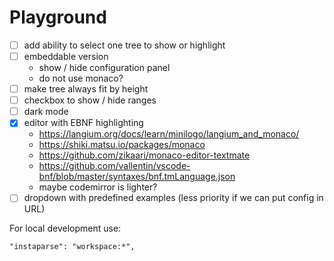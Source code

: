 # Playground

- [ ] add ability to select one tree to show or highlight
- [ ] embeddable version
  - show / hide configuration panel
  - do not use monaco?
- [ ] make tree always fit by height
- [ ] checkbox to show / hide ranges
- [ ] dark mode
- [x] editor with EBNF highlighting
  - https://langium.org/docs/learn/minilogo/langium_and_monaco/
  - https://shiki.matsu.io/packages/monaco
  - https://github.com/zikaari/monaco-editor-textmate
  - https://github.com/vallentin/vscode-bnf/blob/master/syntaxes/bnf.tmLanguage.json
  - maybe codemirror is lighter?
- [ ] dropdown with predefined examples (less priority if we can put config in URL)

For local development use:

```
"instaparse": "workspace:*",
```
